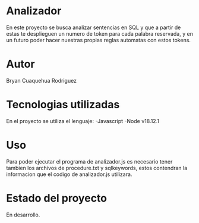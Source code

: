 # Analizador
En este proyecto se busca analizar sentencias en SQL y que a partir de estas te desplieguen un numero de 
token para cada palabra reservada, y en un futuro poder hacer nuestras propias reglas automatas 
con estos tokens. 

# Autor
Bryan Cuaquehua Rodriguez 

# Tecnologias utilizadas 
En el proyecto se utiliza el lenguaje:
-Javascript 
-Node v18.12.1

# Uso
Para poder ejecutar el programa de analizador.js es necesario tener tambien los archivos de procedure.txt y 
sqlkeywords, estos contendran la informacion que el codigo de analizador.js utilizara. 

# Estado del proyecto 
En desarrollo.

